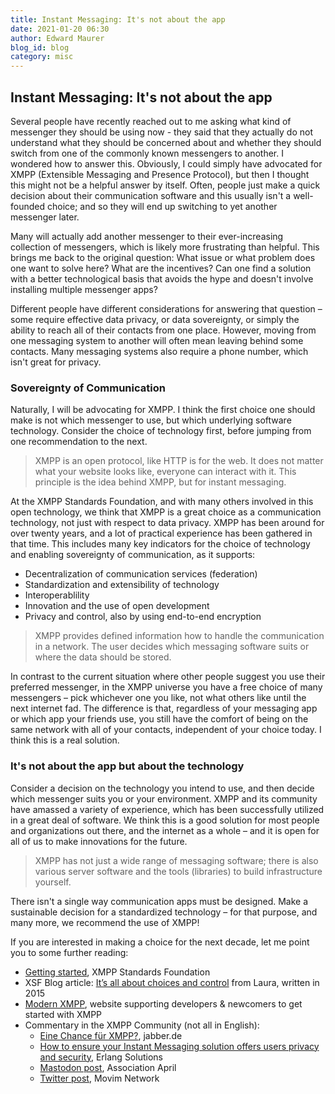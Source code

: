 ```yaml
---
title: Instant Messaging: It's not about the app
date: 2021-01-20 06:30
author: Edward Maurer
blog_id: blog
category: misc
---
```


## Instant Messaging: It's not about the app

Several people have recently reached out to me asking what kind of messenger they should be using now - they said that they actually do not understand what they should be concerned about and whether they should switch from one of the commonly known messengers to another. 
I wondered how to answer this. Obviously, I could simply have advocated for XMPP (Extensible Messaging and Presence Protocol), but then I thought this might not be a helpful answer by itself. Often, people just make a quick decision about their communication software and this usually isn't a well-founded choice; and so they will end up switching to yet another messenger later.

Many will actually add another messenger to their ever-increasing collection of messengers, which is likely more frustrating than helpful. This brings me back to the original question: What issue or what problem does one want to solve here? What are the incentives? Can one find a solution with a better technological basis that avoids 
the hype and doesn't involve installing multiple messenger apps?

Different people have different considerations for answering that question – some require effective data privacy, or data sovereignty, or simply the ability to reach all of their contacts from one place. However, moving from one messaging system to another will often mean leaving behind some contacts. Many messaging systems also require a  phone number, which isn't great for privacy.

### Sovereignty of Communication

Naturally, I will be advocating for XMPP. I think the first choice one should make is not which messenger to use, but which underlying software technology. Consider the choice of technology first, before jumping from one recommendation to the next.

> XMPP is an open protocol, like HTTP is for the web. It does not matter what your website looks like, everyone can interact with it. This principle is the idea behind XMPP, but for instant messaging.

At the XMPP Standards Foundation, and with many others involved in this open technology, we think that XMPP is a great choice as a communication technology, not just with respect to data privacy. XMPP has been around for over twenty years, and a lot of practical experience has been gathered in that time. This includes many key indicators for the choice of technology and enabling sovereignty of communication, as it supports:

- Decentralization of communication services (federation)
- Standardization and extensibility of technology
- Interoperablility
- Innovation and the use of open development
- Privacy and control, also by using end-to-end encryption

> XMPP provides defined information how to handle the communication in a network. The user decides which messaging software suits or where the data should be stored.

In contrast to the current situation where other people suggest you use their preferred messenger, in the XMPP universe you have a free choice of many messengers – pick whichever one you like, not what others like 
until the next internet fad. The difference is that, regardless of your messaging app or which app your friends use, you still have the comfort of being on the same network with all of your contacts, independent of your choice today. I think this is a real solution.

### It's not about the app but about the technology

Consider a decision on the technology you intend to use, and then decide which messenger suits you or your environment. XMPP and its community have amassed a variety of experience, which has been successfully 
utilized in a great deal of software. We think this is a good solution for most people and organizations out there, and the internet as a whole – and it is open for all of us to make innovations for the future.

> XMPP has not just a wide range of messaging software; there is also various server software and the tools (libraries) to build infrastructure yourself.

There isn't a single way communication apps must be designed. Make a sustainable decision for a standardized technology – for that purpose, and many more, we recommend the use of XMPP!

If you are interested in making a choice for the next decade, let me point you to some further reading:

- [Getting started](https://xmpp.org/getting-started/), XMPP Standards Foundation
- XSF Blog article: [It’s all about choices and control](https://xmpp.org/2015/01/its-all-about-choices-and-control/) from Laura, written in 2015
- [Modern XMPP](https://docs.modernxmpp.org/), website supporting developers & newcomers to get started with XMPP
- Commentary in the XMPP Community (not all in English):
    - [Eine Chance für XMPP?](https://www.jabber.de/eine-chance-fuer-xmpp/), jabber.de
    - [How to ensure your Instant Messaging solution offers users privacy and security](https://www.erlang-solutions.com/blog/how-to-ensure-your-instant-messaging-solution-offers-users-privacy-and-security.html), Erlang Solutions
    - [Mastodon post](https://pouet.april.org/@aprilorg/105520799332659637), Association April
    - [Twitter post](https://twitter.com/MovimNetwork/status/1351138046029279239), Movim Network
   

